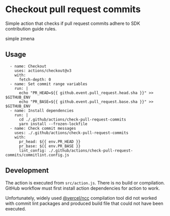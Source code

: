 # Checkout pull request commits

Simple action that checks if pull request commits adhere to SDK contribution guide rules.

simple zmena

## Usage

```
  - name: Checkout
    uses: actions/checkout@v3
    with:
      fetch-depth: 0
  - name: Set commit range variables
    run: |
      echo "PR_HEAD=${{ github.event.pull_request.head.sha }}" >> $GITHUB_ENV
      echo "PR_BASE=${{ github.event.pull_request.base.sha }}" >> $GITHUB_ENV
  - name: Install dependencies
    run: |
      cd ./.github/actions/check-pull-request-commits
      yarn install --frozen-lockfile
  - name: Check commit messages
    uses: ./.github/actions/check-pull-request-commits
    with:
      pr_head: ${{ env.PR_HEAD }}
      pr_base: ${{ env.PR_BASE }}
      lint_config: ./.github/actions/check-pull-request-commits/commitlint.config.js
```

## Development

The action is executed from `src/action.js`. There is no build or compilation. GitHub workflow must first
install action dependencies for action to work.

Unfortunately, widely used [@vercel/ncc](https://github.com/vercel/ncc) compilation tool did not worked
with commit lint packages and produced build file that could not have been executed.
